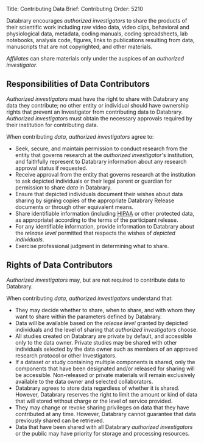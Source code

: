 Title: Contributing Data 
Brief: Contributing
Order: 5210

Databrary encourages *authorized investigators* to share the products of their scientific work including raw video data, video clips, behavioral and physiological data, metadata, coding manuals, coding spreadsheets, lab notebooks, analysis code, figures, links to publications resulting from data, manuscripts that are not copyrighted, and other materials.

*Affiliates* can share materials only under the auspices of an *authorized investigator*.

## Responsibilities of Data Contributors

*Authorized investigators* must have the right to share with Databrary any data they contribute; no other entity or individual should have ownership rights that prevent an Investigator from contributing data to Databrary. *Authorized investigator*s must obtain the necessary approvals required by their institution for contributing data.

When contributing *data*, *authorized investigators* agree to:

- Seek, secure, and maintain permission to conduct research from the entity that governs research at the *authorized investigator*'s institution, and faithfully represent to Databrary information about any research approval status if requested.
- Receive approval from the entity that governs research at the institution to ask depicted individuals or their legal parent or guardian for permission to share *data* in Databrary. 
- Ensure that depicted individuals document their wishes about data sharing by signing copies of the appropriate Databrary Release documents or through other equivalent means. 
- Share identifiable information (including [HIPAA](https://www.hhs.gov/hipaa/for-professionals/privacy/laws-regulations/index.html) or other protected data, as appropriate) according to the terms of the participant release.
- For any identifiable information, provide information to Databrary about the *release level* permitted that respects the wishes of *depicted individuals*.
- Exercise professional judgment in determining what to share.

## Rights of Data Contributors
*Authorized investigators* may, but are not required to contribute data to Databrary. 

When contributing *data*, *authorized investigators* understand that: 

- They may decide whether to share, when to share, and with whom they want to share within the parameters defined by Databrary.
- Data will be available based on the *release level* granted by depicted individuals and the level of sharing that *authorized investigators* choose. 
- All studies created on Databrary are private by default, and accessible only to the data owner. 
Private studies may be shared with other individuals selected by the data owner such as members of an approved research protocol or other Investigators.
- If a dataset or study containing multiple components is shared, only the components that have been designated and/or released for sharing will be accessible. Non-released or private materials will remain exclusively available to the data owner and selected collaborators.
- Databrary agrees to store data regardless of whether it is shared. However, Databrary reserves the right to limit the amount or kind of data that will stored without charge or the level of service provided. 
- They may change or revoke sharing privileges on data that they have contributed at any time. However, Databrary cannot guarantee that data previously shared can be retrieved.
- Data that have been shared with all Databrary *authorized investigators* or the public may have priority for storage and processing resources.